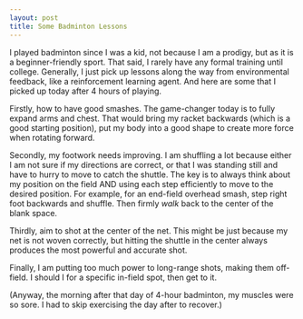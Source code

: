 ```yaml
---
layout: post
title: Some Badminton Lessons
---
```


I played badminton since I was a kid, not because I am a prodigy, but as it is a beginner-friendly sport. That said, I rarely have any formal training until college. Generally, I just pick up lessons along the way from environmental feedback, like a reinforcement learning agent. And here are some that I picked up today after 4 hours of playing.

Firstly, how to have good smashes. The game-changer today is to fully expand arms and chest. That would bring my racket backwards (which is a good starting position), put my body into a good shape to create more force when rotating forward.

Secondly, my footwork needs improving. I am shuffling a lot because either I am not sure if my directions are correct, or that I was standing still and have to hurry to move to catch the shuttle. The key is to always think about my position on the field AND using each step efficiently to move to the desired position. For example, for an end-field overhead smash, step right foot backwards and shuffle. Then firmly *walk* back to the center of the blank space.

Thirdly, aim to shot at the center of the net. This might be just because my net is not woven correctly, but hitting the shuttle in the center always produces the most powerful and accurate shot.

Finally, I am putting too much power to long-range shots, making them off-field. I should I for a specific in-field spot, then get to it.

(Anyway, the morning after that day of 4-hour badminton, my muscles were so sore. I had to skip exercising the day after to recover.)
